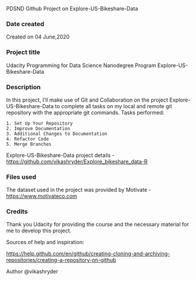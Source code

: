 PDSND Github Project on Explore-US-Bikeshare-Data


### Date created
Created on 04 June,2020

### Project title
Udacity Programming for Data Science Nanodegree Program Explore-US-Bikeshare-Data

### Description
In this project, I'll make use of Git and Collaboration on the project Explore-US-Bikeshare-Data to complete all tasks on my local and remote git repository with the appropriate git commands.
Tasks performed:

	1. Set Up Your Repository
	2. Improve Documentation
	3. Additional Changes to Documentation
	4. Refactor Code
	5. Merge Branches

Explore-US-Bikeshare-Data project details - https://github.com/vikashryder/Explore_bikeshare_data-R

### Files used
The dataset used in the project was provided by Motivate - https://www.motivateco.com

### Credits

Thank you Udacity for providing the course and the necessary material for me to develop this project.

Sources of help and inspiration:

https://help.github.com/en/github/creating-cloning-and-archiving-repositories/creating-a-repository-on-github

Author @vikashryder
